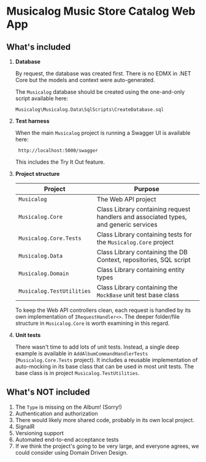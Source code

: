 # Musicalog Music Store Catalog Web App

## What's included

1. **Database**

   By request, the database was created first. There is no EDMX in .NET Core but the models and context were auto-generated.

   The `Musicalog` database should be created using the one-and-only script available here:
   ```
   Musicalog\Musicalog.Data\SqlScripts\CreateDatabase.sql
   ```
1. **Test harness**

   When the main `Musicalog` project is running a Swagger UI is available here:

   ```
    http://localhost:5000/swagger 
   ```
    This includes the Try It Out feature.

1. **Project structure**

   |Project|Purpose|
   |-|-|
   |`Musicalog`|The Web API project|
   |`Musicalog.Core`|Class Library containing request handlers and associated types, and generic services|
   |`Musicalog.Core.Tests`|Class Library containing tests for the `Musicalog.Core` project|
   |`Musicalog.Data`|Class Library containing the DB Context, repositories, SQL script|
   |`Musicalog.Domain`|Class Library containing entity types|
   |`Musicalog.TestUtilities`|Class Library containing the `MockBase` unit test base class|
   
    To keep the Web API controllers clean, each request is handled by its own implementation of `IRequestHandler<>`. The deeper folder/file structure in `Musicalog.Core` is worth examining in this regard.



1. **Unit tests**

    There wasn't time to add lots of unit tests. Instead, a single deep example is available in `AddAlbumCommandHandlerTests` (`Musicalog.Core.Tests` project). It includes a reusable implementation of auto-mocking in its base class that can be used in most unit tests. The base class is in project `Musicalog.TestUtilities`.
    
## What's NOT included ##

1. The `Type` is missing on the Album! (Sorry!)
1. Authentication and authorization
1. There would likely more shared code, probably in its own local project.
1. SignalR
1. Versioning support
1. Automated end-to-end acceptance tests
1. If we think the project's going to be very large, and everyone agrees, we could consider using Domain Driven Design.
